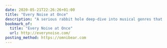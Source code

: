 ```yaml
---
date: 2020-05-21T22:26:26+01:00
title: "Every Noise at Once"
description: "A serious rabbit hole deep-dive into musical genres that's uniquely presented."
bookmark_of:
  title: "Every Noise at Once"
  url: http://everynoise.com/
posting_method: https://omnibear.com
---
```

